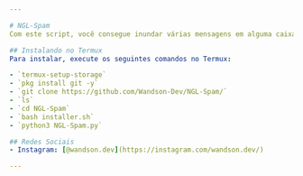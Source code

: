 ```yaml
---

# NGL-Spam
Com este script, você consegue inundar várias mensagens em alguma caixa de perguntas anônimas de alguém do ngl.app.

## Instalando no Termux
Para instalar, execute os seguintes comandos no Termux:

- `termux-setup-storage`
- `pkg install git -y`
- `git clone https://github.com/Wandson-Dev/NGL-Spam/`
- `ls`
- `cd NGL-Spam`
- `bash installer.sh`
- `python3 NGL-Spam.py`

## Redes Sociais
- Instagram: [@wandson.dev](https://instagram.com/wandson.dev/)

---
```

